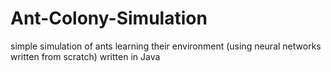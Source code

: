 # Ant-Colony-Simulation
simple simulation of ants learning their environment (using neural networks written from scratch) written in Java
